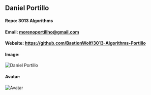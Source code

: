 ## Daniel Portillo
#### Repo: 3013 Algorithms
#### Email: morenoportillho@gmail.com
#### Website: https://github.com/BastionWolf/3013-Algorithms-Portillo
#### Image: 
![Daniel Portillo](https://i.imgur.com/pwNEOZR.jpg)
#### Avatar: 
![Avatar](https://i.imgur.com/dK2bgsT.jpg)
